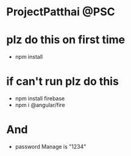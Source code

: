 # ProjectPatthai @PSC
# plz do this on first time
- npm install
# if can't run plz do this
- npm install firebase
- npm i @angular/fire
# And
- password Manage is "1234"
